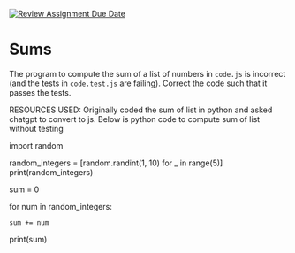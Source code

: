 [![Review Assignment Due Date](https://classroom.github.com/assets/deadline-readme-button-24ddc0f5d75046c5622901739e7c5dd533143b0c8e959d652212380cedb1ea36.svg)](https://classroom.github.com/a/443tM8ZN)
# Sums

The program to compute the sum of a list of numbers in `code.js` is incorrect
(and the tests in `code.test.js` are failing). Correct the code such that it
passes the tests.


RESOURCES USED:  Originally coded the sum of list in python and asked chatgpt to convert to js. Below is python code to compute sum of list without testing

import random

random_integers = [random.randint(1, 10) for _ in range(5)]
print(random_integers)

sum = 0

for num in random_integers:

    sum += num

print(sum)
